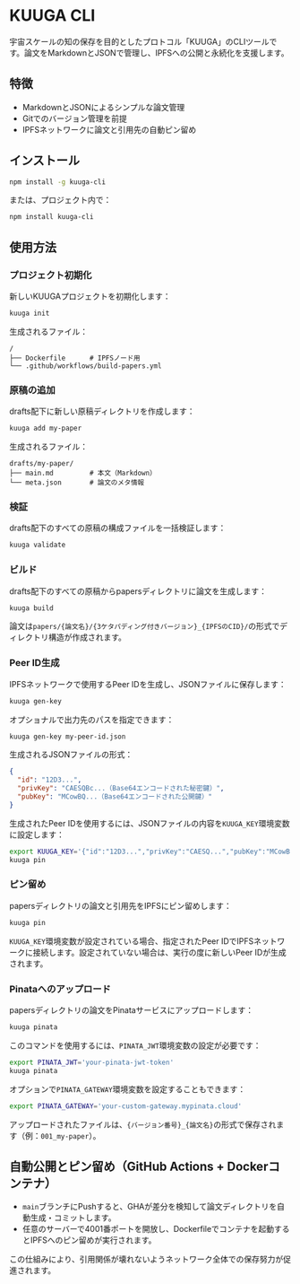 # KUUGA CLI

宇宙スケールの知の保存を目的としたプロトコル「KUUGA」のCLIツールです。論文をMarkdownとJSONで管理し、IPFSへの公開と永続化を支援します。

## 特徴

- MarkdownとJSONによるシンプルな論文管理
- Gitでのバージョン管理を前提
- IPFSネットワークに論文と引用先の自動ピン留め

## インストール

```bash
npm install -g kuuga-cli
```

または、プロジェクト内で：

```bash
npm install kuuga-cli
```

## 使用方法

### プロジェクト初期化

新しいKUUGAプロジェクトを初期化します：

```bash
kuuga init
```

生成されるファイル：

```
/
├── Dockerfile      # IPFSノード用
└── .github/workflows/build-papers.yml
```

### 原稿の追加

drafts配下に新しい原稿ディレクトリを作成します：

```bash
kuuga add my-paper
```

生成されるファイル：

```
drafts/my-paper/
├── main.md         # 本文（Markdown）
└── meta.json       # 論文のメタ情報
```

### 検証

drafts配下のすべての原稿の構成ファイルを一括検証します：

```bash
kuuga validate
```

### ビルド

drafts配下のすべての原稿からpapersディレクトリに論文を生成します：

```bash
kuuga build
```

論文は`papers/{論文名}/{3ケタパディング付きバージョン}_{IPFSのCID}/`の形式でディレクトリ構造が作成されます。

### Peer ID生成

IPFSネットワークで使用するPeer IDを生成し、JSONファイルに保存します：

```bash
kuuga gen-key
```

オプショナルで出力先のパスを指定できます：

```bash
kuuga gen-key my-peer-id.json
```

生成されるJSONファイルの形式：

```json
{
  "id": "12D3...",
  "privKey": "CAESQBc...（Base64エンコードされた秘密鍵）",
  "pubKey": "MCowBQ...（Base64エンコードされた公開鍵）"
}
```

生成されたPeer IDを使用するには、JSONファイルの内容を`KUUGA_KEY`環境変数に設定します：

```bash
export KUUGA_KEY='{"id":"12D3...","privKey":"CAESQ...","pubKey":"MCowB..."}'
kuuga pin
```

### ピン留め

papersディレクトリの論文と引用先をIPFSにピン留めします：

```bash
kuuga pin
```

`KUUGA_KEY`環境変数が設定されている場合、指定されたPeer IDでIPFSネットワークに接続します。設定されていない場合は、実行の度に新しいPeer IDが生成されます。

### Pinataへのアップロード

papersディレクトリの論文をPinataサービスにアップロードします：

```bash
kuuga pinata
```

このコマンドを使用するには、`PINATA_JWT`環境変数の設定が必要です：

```bash
export PINATA_JWT='your-pinata-jwt-token'
kuuga pinata
```

オプションで`PINATA_GATEWAY`環境変数を設定することもできます：

```bash
export PINATA_GATEWAY='your-custom-gateway.mypinata.cloud'
```

アップロードされたファイルは、`{バージョン番号}_{論文名}`の形式で保存されます（例：`001_my-paper`）。

## 自動公開とピン留め（GitHub Actions + Dockerコンテナ）

- `main`ブランチにPushすると、GHAが差分を検知して論文ディレクトリを自動生成・コミットします。
- 任意のサーバーで4001番ポートを開放し、Dockerfileでコンテナを起動するとIPFSへのピン留めが実行されます。

この仕組みにより、引用関係が壊れないようネットワーク全体での保存努力が促進されます。
